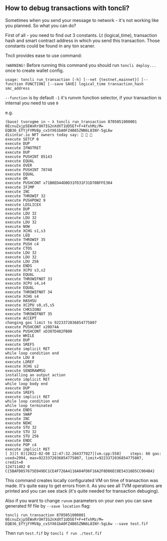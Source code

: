 ## How to debug transactions with toncli?

Sometimes when you send your message to network - it's not working like you planned. So what you can do?

First of all - you need to find out 3 constants. Lt (logical_time), transaction hash and smart contract address in which
you send this transaction. Those constants could be found in any ton scaner.

Tncli provides ease to use command:

`!WARNING!` Before running this command you should run `toncli deploy...` once to create wallet config.

`usage: toncli run_transaction [-h] [--net {testnet,mainnet}] [--function FUNCTION] [--save SAVE] logical_time transaction_hash smc_address
`

`--function` is by default `-1` it's runvm function selector, if your transaction is internal you need to use `0`

e.g.

```
(base) tvorogme in ~ λ toncli run_transaction 8705051000001 0EcnuZxjp5EWxRrOH7IG2nXdXT1UD5Ef+F+4fxhMz/M= EQB36_EfYjFYMV8p_cxSYX61bA0FZ4B65ZNN6L8INY-5gL6w
disintar.io NFT owners today say: 🙈 🙉 🙊
execute SETCP 0
execute DUP
execute IFNOTRET
execute DUP
execute PUSHINT 85143
execute EQUAL
execute OVER
execute PUSHINT 78748
execute EQUAL
execute OR
execute PUSHCONT x71B0ED44D0D31FD31F31D70BFFE304
execute IFJMP
execute INC
execute THROWIF 32
execute PUSHPOW2 9
execute LDSLICEX
execute DUP
execute LDU 32
execute LDU 32
execute LDU 32
execute NOW
execute XCHG s1,s3
execute LEQ
execute THROWIF 35
execute PUSH c4
execute CTOS
execute LDU 32
execute LDU 32
execute LDU 256
execute ENDS
execute XCPU s3,s2
execute EQUAL
execute THROWIFNOT 33
execute XCPU s4,s4
execute EQUAL
execute THROWIFNOT 34
execute XCHG s4
execute HASHSU
execute XC2PU s0,s5,s5
execute CHKSIGNU
execute THROWIFNOT 35
execute ACCEPT
changing gas limit to 9223372036854775807
execute PUSHCONT x20D74A
execute PUSHCONT xD307D402FB00
execute WHILE
execute DUP
execute SREFS
execute implicit RET
while loop condition end
execute LDU 8
execute LDREF
execute XCHG s2
execute SENDRAWMSG
installing an output action
execute implicit RET
while loop body end
execute DUP
execute SREFS
execute implicit RET
while loop condition end
while loop terminated
execute ENDS
execute SWAP
execute INC
execute NEWC
execute STU 32
execute STU 32
execute STU 256
execute ENDC
execute POP c4
execute implicit RET
[ 3][t 0][2022-02-08 12:47:32.264377027][vm.cpp:558]	steps: 66 gas: used=2994, max=9223372036854775807, limit=9223372036854775807, credit=0
124711402 0 C{5BAFD857675E049DC1CE4F726A4116A04FD6F16A2F8D86EC0E54316D5CC004B4} 
```

This command creates locally configurated VM on time of transaction was made. It's quite easy to get errors from it. As
you see all TVM operations are printed and you can see stack (it's quite needed for transaction debuging).

Also if you want to change `runvm` parameters on your own you can save generated fif file by `--save location` flag:

`toncli run_transaction 8705051000001 0EcnuZxjp5EWxRrOH7IG2nXdXT1UD5Ef+F+4fxhMz/M= EQB36_EfYjFYMV8p_cxSYX61bA0FZ4B65ZNN6L8INY-5gL6w --save test.fif`

Then run `test.fif` by `toncli f run ./test.fif`
